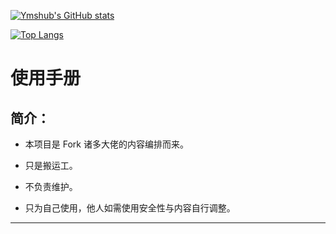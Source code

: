 [![Ymshub's GitHub stats](https://github-readme-stats.vercel.app/api?username=Ymshub&show_icons=true&count_private=true&theme=vue)](https://github.com/Ymshub/Ymshow)

[![Top Langs](https://github-readme-stats.vercel.app/api/top-langs/?username=Ymshub&layout=compact&theme=vue)](https://github.com/Ymshub/Ymshow)

# 使用手册

## 简介：

* 本项目是 Fork 诸多大佬的内容编排而来。

* 只是搬运工。

* 不负责维护。

* 只为自己使用，他人如需使用安全性与内容自行调整。

---
